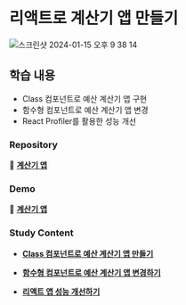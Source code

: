 # 리액트로 계산기 앱 만들기

![스크린샷 2024-01-15 오후 9 38 14](https://github.com/Heo-y-y/development-blog/assets/112863029/c883426f-25bf-404f-b3c4-f3fbdce70e17)

## 학습 내용

- Class 컴포넌트로 예산 계산기 앱 구현
- 함수형 컴포넌트로 예산 계산기 앱 변경
- React Profiler를 활용한 성능 개선

### Repository

📎 **[계산기 앱](https://github.com/Heo-y-y/react-budget-deploy-test-app/tree/main)**

### Demo

📎 **[계산기 앱](https://heo-y-y.github.io/react-budget-deploy-test-app/)**

### Study Content

- **[Class 컴포넌트로 예산 계산기 앱 만들기](https://localhost8586.gitbook.io/heo-y-y/frontend-study/undefined/react/undefined/undefined)**

- **[함수형 컴포넌트로 예산 계산기 앱 변경하기](https://localhost8586.gitbook.io/heo-y-y/frontend-study/undefined/react/undefined/undefined-1)**

- **[리액트 앱 성능 개선하기](https://localhost8586.gitbook.io/heo-y-y/frontend-study/undefined/react/undefined/undefined-2)**
